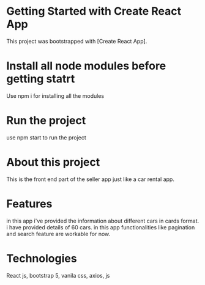 # Getting Started with Create React App

This project was bootstrapped with [Create React App].

# Install all node modules before getting statrt

Use npm i for installing all the modules

# Run the project

use npm start to run the project

# About this project

This is the front end part of the seller app just like a car rental app.

# Features

in this app i've provided the information about different cars in cards
format.
i have provided details of 60 cars.
in this app functionalities like pagination and search feature are workable
for now.

# Technologies

React js, bootstrap 5, vanila css, axios, js

